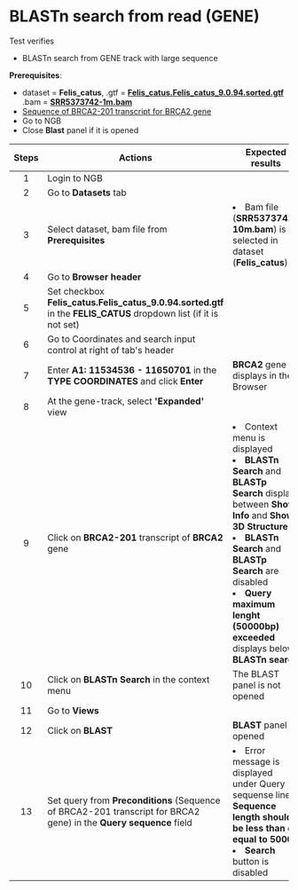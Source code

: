 # BLASTn search from read (GENE)

Test verifies
 - BLASTn search from GENE track with large sequence
  
**Prerequisites**:

 - dataset = **Felis_catus**, .gtf = **[Felis_catus.Felis_catus_9.0.94.sorted.gtf](https://ngb-oss-builds.s3.amazonaws.com/public/data/demo/ngb_demo_data/Felis_catus.Felis_catus_9.0.94.sorted.gtf)**
.bam = **[SRR5373742-1m.bam](https://ngb-oss-builds.s3.amazonaws.com/public/data/demo/ngb_demo_data/agnts3.09-28.trim.SRR5373742-1m.bam)**
 - [Sequence of BRCA2-201 transcript for BRCA2 gene](Sequence_data/Sequence_of_BRCA-201_transcript.md) 
 - Go to NGB
 - Close **Blast** panel if it is opened

| Steps | Actions | Expected results |
| :---: | --- | --- |
| 1 | Login to NGB | |
| 2 | Go to **Datasets** tab  | |
| 3 | Select dataset, bam file from **Prerequisites** | <li> Bam file (**SRR5373742-10m.bam**) is selected in dataset (**Felis_catus**)|
| 4 | Go to **Browser header**| 
| 5 | Set checkbox **Felis_catus.Felis_catus_9.0.94.sorted.gtf** in the **FELIS_CATUS** dropdown list (if it is not set)  | 
| 6 | Go to Coordinates and search input control at right of tab's header|  | 
| 7 | Enter **A1: 11534536 - 11650701** in the **TYPE COORDINATES** and click **Enter**| **BRCA2** gene displays in the Browser|
| 8 | At the gene-track, select **'Expanded'** view| | 
| 9 | Click on **BRCA2-201** transcript of **BRCA2** gene | <li> Context menu is displayed <li> **BLASTn Search** and **BLASTp Search** display between **Show Info** and **Show 3D Structure** <li> **BLASTn Search** and **BLASTp Search** are disabled <li> **Query maximum lenght (50000bp) exceeded** displays below **BLASTn search**|
| 10 | Click on **BLASTn Search** in the context menu | The BLAST panel is not opened|
| 11 | Go to **Views** ||
| 12 | Click on **BLAST** | **BLAST** panel is opened| 
| 13 | Set query from **Preconditions** (Sequence of BRCA2-201 transcript for BRCA2 gene) in the **Query sequence** field | <li> Error message is displayed under Query sequense line: **Sequence length should be less than or equal to 50000** <li> **Search** button is disabled|